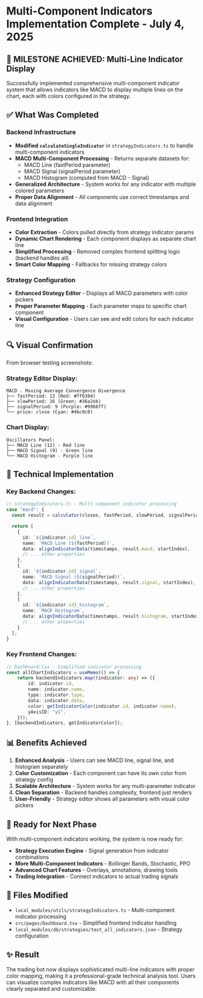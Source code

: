 # Multi-Component Indicators Implementation Complete - July 4, 2025

## 🎯 **MILESTONE ACHIEVED: Multi-Line Indicator Display**

Successfully implemented comprehensive multi-component indicator system that allows indicators like MACD to display multiple lines on the chart, each with colors configured in the strategy.

## ✅ **What Was Completed**

### **Backend Infrastructure**

- **Modified `calculateSingleIndicator`** in `strategyIndicators.ts` to handle multi-component indicators
- **MACD Multi-Component Processing** - Returns separate datasets for:
  - MACD Line (fastPeriod parameter)
  - MACD Signal (signalPeriod parameter)
  - MACD Histogram (computed from MACD - Signal)
- **Generalized Architecture** - System works for any indicator with multiple colored parameters
- **Proper Data Alignment** - All components use correct timestamps and data alignment

### **Frontend Integration**

- **Color Extraction** - Colors pulled directly from strategy indicator params
- **Dynamic Chart Rendering** - Each component displays as separate chart line
- **Simplified Processing** - Removed complex frontend splitting logic (backend handles all)
- **Smart Color Mapping** - Fallbacks for missing strategy colors

### **Strategy Configuration**

- **Enhanced Strategy Editor** - Displays all MACD parameters with color pickers
- **Proper Parameter Mapping** - Each parameter maps to specific chart component
- **Visual Configuration** - Users can see and edit colors for each indicator line

## 🔍 **Visual Confirmation**

From browser testing screenshots:

### **Strategy Editor Display:**

```
MACD - Moving Average Convergence Divergence
├── fastPeriod: 12 (Red: #ff6384)
├── slowPeriod: 26 (Green: #36a2eb)
├── signalPeriod: 9 (Purple: #9966ff)
└── price: close (Cyan: #4bc0c0)
```

### **Chart Display:**

```
Oscillators Panel:
├── MACD Line (12) - Red line
├── MACD Signal (9) - Green line
└── MACD Histogram - Purple line
```

## 🚀 **Technical Implementation**

### **Key Backend Changes:**

```typescript
// strategyIndicators.ts - Multi-component indicator processing
case "macd": {
  const result = calculator(closes, fastPeriod, slowPeriod, signalPeriod);

  return [
    {
      id: `${indicator.id}_line`,
      name: `MACD Line (${fastPeriod})`,
      data: alignIndicatorData(timestamps, result.macd, startIndex),
      // ... other properties
    },
    {
      id: `${indicator.id}_signal`,
      name: `MACD Signal (${signalPeriod})`,
      data: alignIndicatorData(timestamps, result.signal, startIndex),
      // ... other properties
    },
    {
      id: `${indicator.id}_histogram`,
      name: `MACD Histogram`,
      data: alignIndicatorData(timestamps, result.histogram, startIndex),
      // ... other properties
    }
  ];
}
```

### **Key Frontend Changes:**

```typescript
// Dashboard.tsx - Simplified indicator processing
const allChartIndicators = useMemo(() => {
	return backendIndicators.map((indicator: any) => ({
		id: indicator.id,
		name: indicator.name,
		type: indicator.type,
		data: indicator.data,
		color: getIndicatorColor(indicator.id, indicator.name),
		yAxisID: "y1",
	}));
}, [backendIndicators, getIndicatorColor]);
```

## 📊 **Benefits Achieved**

1. **Enhanced Analysis** - Users can see MACD line, signal line, and histogram separately
2. **Color Customization** - Each component can have its own color from strategy config
3. **Scalable Architecture** - System works for any multi-parameter indicator
4. **Clean Separation** - Backend handles complexity, frontend just renders
5. **User-Friendly** - Strategy editor shows all parameters with visual color pickers

## 🎯 **Ready for Next Phase**

With multi-component indicators working, the system is now ready for:

- **Strategy Execution Engine** - Signal generation from indicator combinations
- **More Multi-Component Indicators** - Bollinger Bands, Stochastic, PPO
- **Advanced Chart Features** - Overlays, annotations, drawing tools
- **Trading Integration** - Connect indicators to actual trading signals

## 🔧 **Files Modified**

- `local_modules/utils/strategyIndicators.ts` - Multi-component indicator processing
- `src/pages/Dashboard.tsx` - Simplified frontend indicator handling
- `local_modules/db/strategies/test_all_indicators.json` - Strategy configuration

## ✨ **Result**

The trading bot now displays sophisticated multi-line indicators with proper color mapping, making it a professional-grade technical analysis tool. Users can visualize complex indicators like MACD with all their components clearly separated and customizable.
